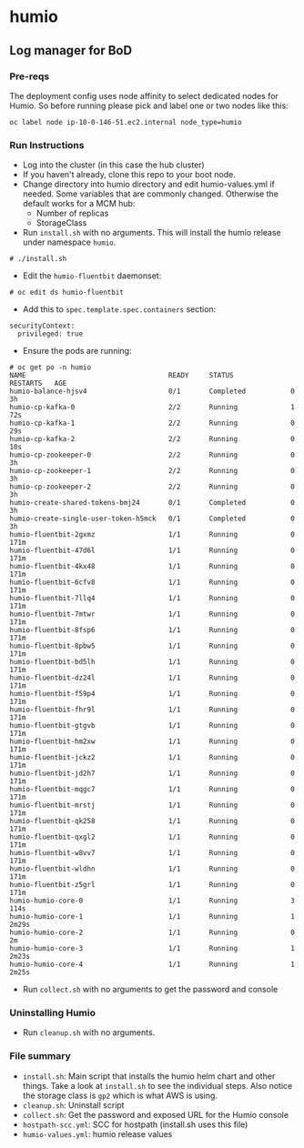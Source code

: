 # humio
## Log manager for BoD

### Pre-reqs
The deployment config uses node affinity to select dedicated nodes for Humio. So before running please pick and label one or two nodes like this:
```
oc label node ip-10-0-146-51.ec2.internal node_type=humio
```

### Run Instructions
- Log into the cluster (in this case the hub cluster)
- If you haven't already, clone this repo to your boot node. 
- Change directory into humio directory and edit humio-values.yml if needed. Some variables that are commonly changed. Otherwise the default works for a MCM hub:
   - Number of replicas
   - StorageClass
- Run `install.sh` with no arguments. This will install the humio release under namespace `humio`.
```
# ./install.sh
```
- Edit the `humio-fluentbit` daemonset:
```
# oc edit ds humio-fluentbit
```
- Add this to `spec.template.spec.containers` section:
```
securityContext:
  privileged: true
```
- Ensure the pods are running:
``` 
# oc get po -n humio
NAME                                   READY     STATUS              RESTARTS   AGE
humio-balance-hjsv4                    0/1       Completed           0          3h
humio-cp-kafka-0                       2/2       Running             1          72s
humio-cp-kafka-1                       2/2       Running             0          29s
humio-cp-kafka-2                       2/2       Running             0          10s
humio-cp-zookeeper-0                   2/2       Running             0          3h
humio-cp-zookeeper-1                   2/2       Running             0          3h
humio-cp-zookeeper-2                   2/2       Running             0          3h
humio-create-shared-tokens-bmj24       0/1       Completed           0          3h
humio-create-single-user-token-h5mck   0/1       Completed           0          3h
humio-fluentbit-2gxmz                  1/1       Running             0          171m
humio-fluentbit-47d6l                  1/1       Running             0          171m
humio-fluentbit-4kx48                  1/1       Running             0          171m
humio-fluentbit-6cfv8                  1/1       Running             0          171m
humio-fluentbit-7llq4                  1/1       Running             0          171m
humio-fluentbit-7mtwr                  1/1       Running             0          171m
humio-fluentbit-8fsp6                  1/1       Running             0          171m
humio-fluentbit-8pbw5                  1/1       Running             0          171m
humio-fluentbit-bd5lh                  1/1       Running             0          171m
humio-fluentbit-dz24l                  1/1       Running             0          171m
humio-fluentbit-f59p4                  1/1       Running             0          171m
humio-fluentbit-fhr9l                  1/1       Running             0          171m
humio-fluentbit-gtgvb                  1/1       Running             0          171m
humio-fluentbit-hm2xw                  1/1       Running             0          171m
humio-fluentbit-jckz2                  1/1       Running             0          171m
humio-fluentbit-jd2h7                  1/1       Running             0          171m
humio-fluentbit-mqgc7                  1/1       Running             0          171m
humio-fluentbit-mrstj                  1/1       Running             0          171m
humio-fluentbit-qk258                  1/1       Running             0          171m
humio-fluentbit-qxgl2                  1/1       Running             0          171m
humio-fluentbit-w8vv7                  1/1       Running             0          171m
humio-fluentbit-wldhn                  1/1       Running             0          171m
humio-fluentbit-z5grl                  1/1       Running             0          171m
humio-humio-core-0                     1/1       Running             3          114s
humio-humio-core-1                     1/1       Running             1          2m29s
humio-humio-core-2                     1/1       Running             0          2m
humio-humio-core-3                     1/1       Running             1          2m23s
humio-humio-core-4                     1/1       Running             1          2m25s
```
- Run `collect.sh` with no arguments to get the password and console

### Uninstalling Humio
- Run `cleanup.sh` with no arguments.

### File summary

- `install.sh`: Main script that installs the humio helm chart and other things. Take a look at `install.sh` to see the individual steps. Also notice the storage class is `gp2` which is what AWS is using. 
- `cleanup.sh`: Uninstall script
- `collect.sh`: Get the password and exposed URL for the Humio console
- `hostpath-scc.yml`: SCC for hostpath (install.sh uses this file)
- `humio-values.yml`: humio release values


